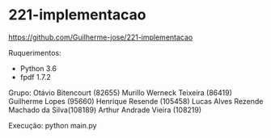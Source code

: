 # 221-implementacao

https://github.com/Guilherme-jose/221-implementacao

Ruquerimentos: 
- Python 3.6
- fpdf 1.7.2

Grupo:
    Otávio Bitencourt (82655)
    Murillo Werneck Teixeira (86419)
    Guilherme Lopes (95660)
    Henrique Resende (105458)
    Lucas Alves Rezende Machado da Silva(108189)
    Arthur Andrade Vieira (108219)

Execução:
    python main.py
    
    
